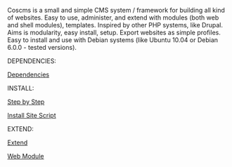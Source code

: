 Coscms is a small and simple CMS system / framework for building all kind of websites. Easy to use, administer, and extend with modules (both web and shell modules), templates. Inspired by other PHP systems, like Drupal. Aims is modularity, easy install, setup. Export websites as simple profiles. Easy to install and use with Debian systems (like Ubuntu 10.04  or Debian 6.0.0 - tested versions).  

DEPENDENCIES: 

[Dependencies](http://coscms.org/content/article/view/43)

INSTALL: 

[Step by Step](http://coscms.org/content/article/view/1)

[Install Site Script](http://coscms.org/content/article/view/26)

EXTEND: 

[Extend](http://coscms.org/content/article/view/40)

[Web Module](http://coscms.org/content/article/view/27)
